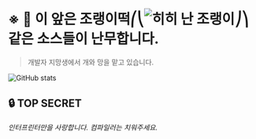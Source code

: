 # ※ 🚨 이 앞은 조랭이떡⎛⎝![히히 난 조랭이](https://cdn.discordapp.com/emojis/768100761812205579.png?v=1)⎠⎞같은 소스들이 난무합니다.

> 개발자 지망생에서 개와 망을 맡고 있습니다.


![GitHub stats](https://github-readme-stats.vercel.app/api?username=PleahMaCaka&show_icons=true&theme=dark)
## 🔒 TOP SECRET

*인터프린터만을 사랑합니다. 컴파일러는 치워주세요.*
